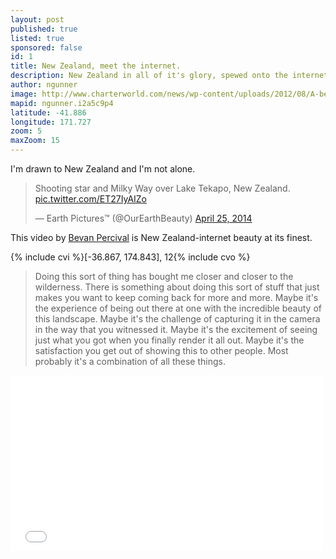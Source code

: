 ```yaml
---
layout: post
published: true
listed: true
sponsored: false
id: 1
title: New Zealand, meet the internet.
description: New Zealand in all of it's glory, spewed onto the internet!
author: ngunner
image: http://www.charterworld.com/news/wp-content/uploads/2012/08/A-beautiful-yacht-charter-destination-New-Zealand.jpg
mapid: ngunner.i2a5c9p4
latitude: -41.886
longitude: 171.727
zoom: 5
maxZoom: 15
---
```

I'm drawn to New Zealand and I'm not alone.

<blockquote class="twitter-tweet" lang="en"><p>Shooting star and Milky Way over Lake Tekapo, New Zealand. <a href="http://t.co/ET27IyAIZo">pic.twitter.com/ET27IyAIZo</a></p>&mdash; Earth Pictures™ (@OurEarthBeauty) <a href="https://twitter.com/OurEarthBeauty/statuses/459683294087368704">April 25, 2014</a></blockquote>
<script async src="//platform.twitter.com/widgets.js" charset="utf-8"></script>

This video by [Bevan Percival](http://www.primalearthimages.com/) is New Zealand-internet beauty at its finest.

{% include cvi %}[-36.867, 174.843], 12{% include cvo %}

>Doing this sort of thing has bought me closer and closer to the wilderness. There is something about doing this sort of stuff that just makes you want to keep coming back for more and more. Maybe it's the experience of being out there at one with the incredible beauty of this landscape. Maybe it's the challenge of capturing it in the camera in the way that you witnessed it. Maybe it's the excitement of seeing just what you got when you finally render it all out. Maybe it's the satisfaction you get out of showing this to other people. Most probably it's a combination of all these things.

<iframe src="//player.vimeo.com/video/62980495?title=0&amp;byline=0&amp;portrait=0" width="500" height="281" frameborder="0" webkitallowfullscreen mozallowfullscreen allowfullscreen></iframe>